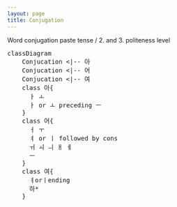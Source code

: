 ```yaml
---
layout: page
title: Conjugation
---
```


Word conjugation paste tense / 2. and 3. politeness level

<pre class="mermaid">
classDiagram
    Conjucation <|-- 아
    Conjucation <|-- 어
    Conjucation <|-- 여
    class 아{
      ㅏ ㅗ
      ㅏ or ㅗ preceding ㅡ
    }
    class 어{
      ㅓ ㅜ 
      ㅕ or ㅣ followed by cons 
      ㅟ ㅚ ㅢ ㅐ ㅔ  
      ㅡ
    }
    class 여{
      ㅕorㅣending 
      하*
    }
</pre>    